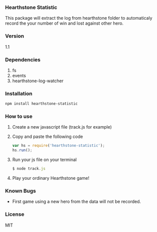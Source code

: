 ### Hearthstone Statistic
This package will extract the log from hearthstone folder to automaticaly record the your number of win and lost against other hero.

### Version
1.1

### Dependencies
1. fs
2. events
3. hearthstone-log-watcher

### Installation
```sh
npm install hearthstone-statistic
```

### How to use
1. Create a new javascript file (track.js for example)
2. Copy and paste the following code
    ```js
    var hs = require('hearthstone-statistic');
    hs.run();
    ```
3. Run your js file on your terminal
    ```js
    $ node track.js
    ```

4. Play your ordinary Hearthstone game!

### Known Bugs
- First game using a new hero from the data will not be recorded.

### License
MIT
